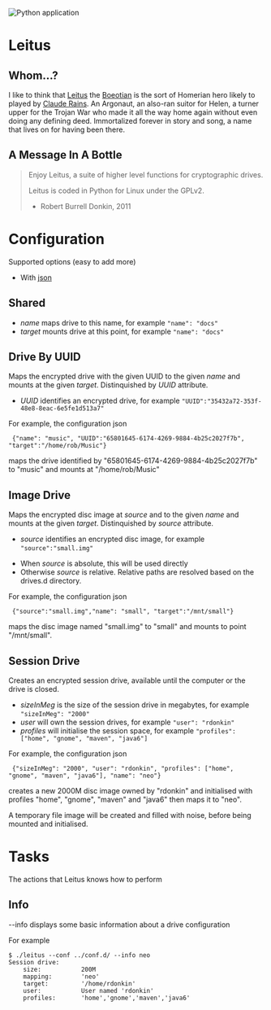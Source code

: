 ![Python application](https://github.com/RobertBurrellDonkin/leitus/workflows/Python%20application/badge.svg)

Leitus
======

Whom...?
--------
I like to think that [Leitus](https://en.wikipedia.org/wiki/Leitus) the [Boeotian](https://en.wikipedia.org/wiki/Boeotia) is the sort of Homerian hero likely to played by [Claude Rains](https://en.wikipedia.org/wiki/Claude_Rains). An Argonaut, an also-ran suitor for Helen, a turner upper for the Trojan War who made it all the way home again without even doing any defining deed. Immortalized forever in story and song, a name that lives on for having been there.

A Message In A Bottle
---------------------
> Enjoy Leitus, a suite of higher level functions for cryptographic drives.
> 
> Leitus is coded in Python for Linux under the GPLv2.
>
> - Robert Burrell Donkin, 2011

Configuration
=============

Supported options (easy to add more)

* With [json](http://www.json.org/)

Shared
------
 
- *name* maps drive to this name, for example `"name": "docs"`
- *target* mounts drive at this point, for example `"name": "docs"`

Drive By UUID 
-------------

Maps the encrypted drive with the given UUID to the given *name* and mounts
at the given *target*.
Distinquished by *UUID* attribute. 

- *UUID* identifies an encrypted drive, for example `"UUID":"35432a72-353f-48e8-8eac-6e5fe1d513a7"`

For example, the configuration json

     {"name": "music", "UUID":"65801645-6174-4269-9884-4b25c2027f7b", "target":"/home/rob/Music"}

maps the drive identified by "65801645-6174-4269-9884-4b25c2027f7b" to "music" 
and mounts at "/home/rob/Music"

Image Drive
----------

Maps the encrypted disc image at *source* and to the given *name* and mounts
at the given *target*.
Distinquished by *source* attribute. 

- *source* identifies an encrypted disc image, for example `"source":"small.img"`

* When *source* is absolute, this will be used directly
* Otherwise *source* is relative. Relative paths are resolved based on the drives.d directory.

For example, the configuration json

     {"source":"small.img","name": "small", "target":"/mnt/small"}

maps the disc image named "small.img" to "small" and mounts to point "/mnt/small".


Session Drive
-------------

Creates an encrypted session drive, available until the computer or the drive is closed. 

- *sizeInMeg* is the size of the session drive in megabytes, for example `"sizeInMeg": "2000"`
- *user* will own the session drives, for example `"user": "rdonkin"`
- *profiles* will initialise the session space, for example `"profiles": ["home", "gnome", "maven", "java6"]`

For example, the configuration json

     {"sizeInMeg": "2000", "user": "rdonkin", "profiles": ["home", "gnome", "maven", "java6"], "name": "neo"}

creates a new 2000M disc image owned by "rdonkin" and 
initialised with profiles "home", "gnome", "maven" and "java6" then maps it to "neo".

A temporary file image will be created and filled with noise, before being mounted and initialised.

Tasks
=====

The actions that Leitus knows how to perform

Info
----

--info displays some basic information about a drive configuration

For example

    $ ./leitus --conf ../conf.d/ --info neo
    Session drive:
        size:           200M
        mapping:        'neo'
        target:	        '/home/rdonkin'
        user:           User named 'rdonkin'
        profiles:       'home','gnome','maven','java6'


